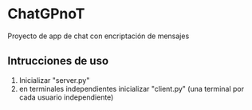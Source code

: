# ChatGPnoT

Proyecto de app de chat con encriptación de mensajes

## Intrucciones de uso

1. Inicializar "server.py"
2. en terminales independientes inicializar "client.py" (una terminal por cada usuario independiente)

